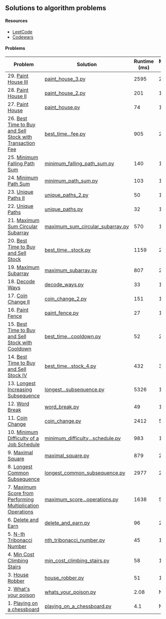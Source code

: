 ## Solutions to algorithm problems

#### Resources
- [LeetCode](https://leetcode.com/problemset/all/)
- [Codewars](https://www.codewars.com/kata/)

#### Problems
| Problem | Solution | Runtime (ms)| Memory (MB) |
| --- | --- | --- | --- |
| 29. [Paint House III](https://leetcode.com/problems/paint-house-iii/description/) | [paint_house_3.py](solutions/paint_house_3.py) | 2595 | 24.1 |
| 28. [Paint House II](https://leetcode.com/problems/paint-house-ii/description/) | [paint_house_2.py](solutions/paint_house_2.py) | 201 | 16.4 |
| 27. [Paint House](https://leetcode.com/problems/paint-house/description/) | [paint_house.py](solutions/paint_house.py) | 74 | 16.3 |
| 26. [Best Time to Buy and Sell Stock with Transaction Fee](https://leetcode.com/problems/best-time-to-buy-and-sell-stock-with-transaction-fee/description/) | [best_time...fee.py](solutions/best_time_to_buy_and_sell_stock_with_transaction_fee.py) | 905 | 23.7 |
| 25. [Minimum Falling Path Sum](https://leetcode.com/problems/minimum-falling-path-sum/description/) | [minimum_falling_path_sum.py](solutions/minimum_falling_path_sum.py) | 140 | 17 |
| 24. [Minimum Path Sum](https://leetcode.com/problems/minimum-path-sum/description/) | [minimum_path_sum.py](solutions/minimum_path_sum.py) | 103 | 18 |
| 23. [Unique Paths II](https://leetcode.com/problems/unique-paths-ii/description/) | [unique_paths_2.py](solutions/unique_paths_2.py) | 50 | 16.3 |
| 22. [Unique Paths](https://leetcode.com/problems/unique-paths/description/) | [unique_paths.py](solutions/unique_paths.py) | 32 | 13.9 |
| 21. [Maximum Sum Circular Subarray](https://leetcode.com/problems/maximum-sum-circular-subarray/description/) | [maximum_sum_circular_subarray.py](solutions/maximum_sum_circular_subarray.py) | 570 | 19.1 |
| 20. [Best Time to Buy and Sell Stock](https://leetcode.com/problems/best-time-to-buy-and-sell-stock/description/) | [best_time...stock.py](solutions/best_time_to_buy_and_sell_stock.py) | 1159 | 24.9 |
| 19. [Maximum Subarray](https://leetcode.com/problems/maximum-subarray/description/) | [maximum_subarray.py](solutions/maximum_subarray.py) | 807 | 28.5 |
| 18. [Decode Ways](https://leetcode.com/problems/decode-ways/description/) | [decode_ways.py](solutions/decode_ways.py) | 33 | 13.9 |
| 17. [Coin Change II](https://leetcode.com/problems/coin-change-ii/description/) | [coin_change_2.py](solutions/coin_change_2.py) | 151 | 14 |
| 16. [Paint Fence](https://leetcode.com/problems/paint-fence/description/) | [paint_fence.py](solutions/paint_fence.py) | 27 | 13.9 |
| 15. [Best Time to Buy and Sell Stock with Cooldown](https://leetcode.com/problems/best-time-to-buy-and-sell-stock-with-cooldown/description/) | [best_time...cooldown.py](solutions/best_time_to_buy_and_sell_stock_with_cooldown.py) | 52 | 21.1 |
| 14. [Best Time to Buy and Sell Stock IV](https://leetcode.com/problems/best-time-to-buy-and-sell-stock-iv/description/) | [best_time...stock_4.py](solutions/best_time_to_buy_and_sell_stock_4.py) | 432 | 36 |
| 13. [Longest Increasing Subsequence](https://leetcode.com/problems/longest-increasing-subsequence/description/) | [longest...subsequence.py](solutions/longest_increasing_subsequence.py) | 5326 | 14.3 |
| 12. [Word Break](https://leetcode.com/problems/word-break/description/) | [word_break.py](solutions/word_break.py) | 49 | 14.1 |
| 11. [Coin Change](https://leetcode.com/problems/coin-change/description/) | [coin_change.py](solutions/coin_change.py) | 2412 | 50.6 |
| 10. [Minimum Difficulty of a Job Schedule](https://leetcode.com/problems/minimum-difficulty-of-a-job-schedule/description/) | [minimum_difficulty...schedule.py](solutions/minimum_difficulty_of_a_job_schedule.py) | 983 | 14.6 |
| 9. [Maximal Square](https://leetcode.com/problems/maximal-square/description/) | [maximal_square.py](solutions/maximal_square.py) | 879 | 21.6 |
| 8. [Longest Common Subsequence](https://leetcode.com/problems/longest-common-subsequence/description/) | [longest_common_subsequence.py](solutions/longest_common_subsequence.py) | 2977 | 29.5 |
| 7. [Maximum Score from Performing Multiplication Operations](https://leetcode.com/problems/maximum-score-from-performing-multiplication-operations/description/) | [maximum_score...operations.py](solutions/maximum_score_from_performing_multiplication_operations.py) | 1638 | 51.6 |
| 6. [Delete and Earn](https://leetcode.com/problems/delete-and-earn/description/) | [delete_and_earn.py](solutions/delete_and_earn.py) | 96 | 21.6 |
| 5. [N-th Tribonacci Number](https://leetcode.com/problems/n-th-tribonacci-number/description/) | [nth_tribonacci_number.py](solutions/nth_tribonacci_number.py) | 45 | 13.9 |
| 4. [Min Cost Climbing Stairs](https://leetcode.com/problems/min-cost-climbing-stairs/description/) | [min_cost_climbing_stairs.py](solutions/min_cost_climbing_stairs.py) | 58 | 13.8 |
| 3. [House Robber](https://leetcode.com/problems/house-robber/description/) | [house_robber.py](solutions/house_robber.py) | 51 | 13.8 |
| 2. [What's your poison](https://www.codewars.com/kata/58c47a95e4eb57a5b9000094) | [whats_your_poison.py](solutions/whats_your_poison.py) | 2.08 | NA |
| 1. [Playing on a chessboard](https://www.codewars.com/kata/55ab4f980f2d576c070000f4) | [playing_on_a_chessboard.py](solutions/playing_on_a_chessboard.py) | 4.1 | NA |




